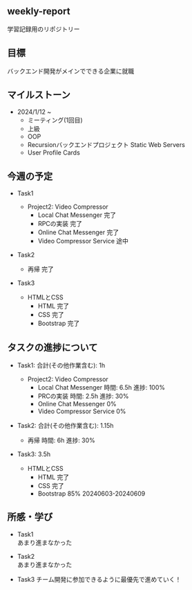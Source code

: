 ## weekly-report
学習記録用のリポジトリー

## 目標
バックエンド開発がメインでできる企業に就職

## マイルストーン
- 2024/1/12 ~
    - ミーティング(1回目)
    - 上級
    - OOP
    - Recursionバックエンドプロジェクト Static Web Servers
    - User Profile Cards

## 今週の予定
- Task1
    - Project2: Video Compressor
        - Local Chat Messenger 完了
        - RPCの実装 完了
        - Online Chat Messenger 完了
        - Video Compressor Service 途中

- Task2  
    - 再帰 完了 

- Task3
    - HTMLとCSS
        - HTML 完了
        - CSS 完了
        - Bootstrap 完了

## タスクの進捗について
- Task1: 合計(その他作業含む): 1h  
    - Project2: Video Compressor  
        - Local Chat Messenger 時間: 6.5h 進捗: 100%  
        - PRCの実装 時間: 2.5h 進捗: 30%
        - Online Chat Messenger 0%  
        - Video Compressor Service 0% 

- Task2: 合計(その他作業含む): 1.15h  
    - 再帰 時間: 6h 進捗: 30%

- Task3: 3.5h
    - HTMLとCSS
        - HTML 完了
        - CSS 完了
        - Bootstrap 85%
20240603-20240609
## 所感・学び
- Task1  
あまり進まなかった

- Task2  
あまり進まなかった

- Task3
チーム開発に参加できるように最優先で進めていく！